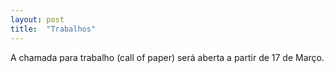 ```yaml
---
layout: post
title:  "Trabalhos"
---
```


A chamada para trabalho (call of paper) será aberta a partir de 17 de Março.
